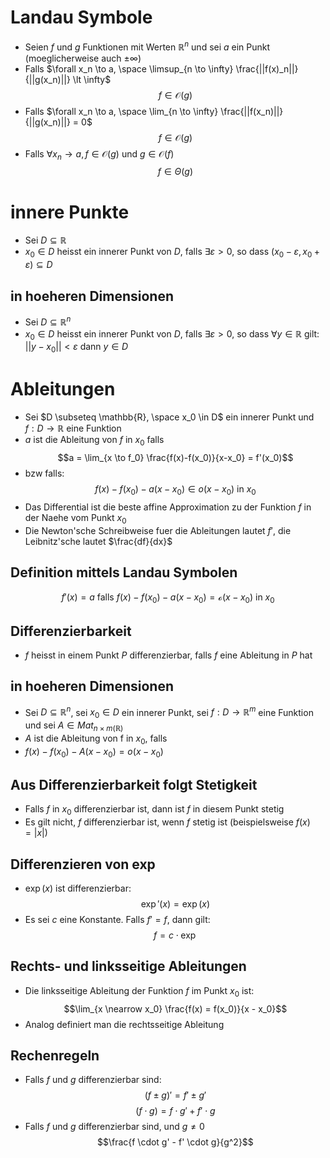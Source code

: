 # Landau Symbole
- Seien $f$ und $g$ Funktionen mit Werten $\mathbb R ^n$ und sei $a$ ein Punkt (moeglicherweise auch $\pm \infty$)
- Falls $\forall x_n \to a, \space \limsup_{n \to \infty} \frac{||f(x)_n||}{||g(x_n)||} \lt \infty$
$$f \in \mathcal O(g)$$
- Falls $\forall x_n \to a, \space \lim_{n \to \infty} \frac{||f(x_n)||}{||g(x_n)||} = 0$
$$f \in \mathcal O(g)$$
- Falls $\forall x_n \to a,  f \in \mathcal O(g)$ und $g \in \mathcal O(f)$
$$f \in \Theta(g)$$

# innere Punkte
- Sei $D \subseteq \mathbb R$ 
- $x_0 \in D$ heisst ein innerer Punkt von $D$, falls $\exists \varepsilon >0$, so dass $(x_0-\varepsilon, x_0 + \varepsilon) \subseteq D$
## in hoeheren Dimensionen 
- Sei $D \subseteq \mathbb R^n$
- $x_0 \in D$ heisst ein innerer Punkt von $D$, falls $\exists \varepsilon >0$, so dass $\forall y \in \mathbb{R}$ gilt: $||y-x_0||< \varepsilon$ dann $y \in D$
# Ableitungen
- Sei $D \subseteq \mathbb{R}, \space x_0 \in D$ ein innerer Punkt und $f: D \to \mathbb R$ eine Funktion
- $a$ ist die Ableitung von $f$ in $x_0$ falls
$$a = \lim_{x \to f_0} \frac{f(x)-f(x_0)}{x-x_0} = f'(x_0)$$
- bzw falls:
$$f(x)-f(x_0) - a(x - x_0) \in o (x -x_0) \text{ in } x_0$$
- Das Differential ist die beste affine Approximation zu der Funktion $f$ in der Naehe vom Punkt $x_0$ 
- Die Newton'sche Schreibweise fuer die Ableitungen lautet $f'$, die Leibnitz'sche lautet $\frac{df}{dx}$ 
## Definition mittels Landau Symbolen
$$f'(x) = a \text{ falls } f(x)-f(x_0)-a(x-x_0) = \mathcal{o}(x-x_0) \text{ in } x_0$$
## Differenzierbarkeit
- $f$ heisst in einem Punkt $P$ differenzierbar, falls $f$ eine Ableitung in $P$ hat
## in hoeheren Dimensionen
- Sei $D \subseteq \mathbb R^n$, sei $x_0 \in D$ ein innerer Punkt, sei $f: D \to \mathbb R^m$ eine Funktion und sei $A \in Mat_{n \times m(\mathbb R)}$
- $A$ ist die Ableitung von f in $x_0$, falls 
- $f(x) -f(x_0) -A(x-x_0) = o(x-x_0)$
## Aus Differenzierbarkeit folgt Stetigkeit
- Falls $f$ in $x_0$ differenzierbar ist, dann ist $f$ in diesem Punkt stetig
- Es gilt nicht, $f$ differenzierbar ist, wenn $f$ stetig ist (beispielsweise $f(x) = |x|$)
## Differenzieren von $\exp$
- $\exp(x)$ ist differenzierbar:
$$\exp'(x) = \exp (x)$$
- Es sei $c$ eine Konstante. Falls $f' = f$, dann gilt:
$$f = c \cdot \exp$$
## Rechts- und linksseitige Ableitungen
 - Die linksseitige Ableitung der Funktion $f$ im Punkt $x_0$ ist:
$$\lim_{x \nearrow x_0} \frac{f(x) = f(x_0)}{x - x_0}$$
- Analog definiert man die rechtsseitige Ableitung
## Rechenregeln 
- Falls $f$ und $g$ differenzierbar sind:
$$(f \pm g)' = f' \pm g'$$
$$(f \cdot g) = f \cdot g' + f' \cdot g$$
- Falls $f$ und $g$ differenzierbar sind, und $g \ne 0$
$$\frac{f \cdot g' - f' \cdot g}{g^2}$$


